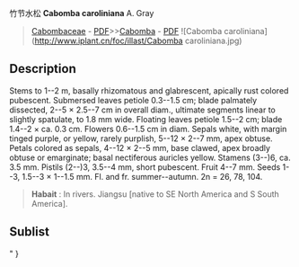 竹节水松 **Cabomba caroliniana** A. Gray

> [Cabombaceae](http://www.iplant.cn/info/Cabombaceae?t=foc) - [PDF](http://www.iplant.cn/foc/pdf/Cabombaceae.pdf)>>[Cabomba](http://www.iplant.cn/info/Cabomba?t=foc) - [PDF](http://www.iplant.cn/foc/pdf/Cabomba.pdf)
![Cabomba caroliniana](http://www.iplant.cn/foc/illast/Cabomba caroliniana.jpg)

## Description

Stems to 1--2 m, basally rhizomatous and glabrescent, apically rust colored pubescent. Submersed leaves petiole 0.3--1.5 cm; blade palmately dissected, 2--5 × 2.5--7 cm in overall diam., ultimate segments linear to slightly spatulate, to 1.8 mm wide. Floating leaves petiole 1.5--2 cm; blade 1.4--2 × ca. 0.3 cm. Flowers 0.6--1.5 cm in diam. Sepals white, with margin tinged purple, or yellow, rarely purplish, 5--12 × 2--7 mm, apex obtuse. Petals colored as sepals, 4--12 × 2--5 mm, base clawed, apex broadly obtuse or emarginate; basal nectiferous auricles yellow. Stamens (3--)6, ca. 3.5 mm. Pistils (2--)3, 3.5--4 mm, short pubescent. Fruit 4--7 mm. Seeds 1--3, 1.5--3 × 1--1.5 mm. Fl. and fr. summer--autumn. 2n = 26, 78, 104.


> **Habait** : 
> In rivers. Jiangsu [native to SE North America and S South America].


## Sublist
"
}